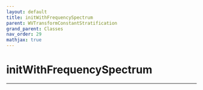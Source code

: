 ```yaml
---
layout: default
title: initWithFrequencySpectrum
parent: WVTransformConstantStratification
grand_parent: Classes
nav_order: 29
mathjax: true
---
```


#  initWithFrequencySpectrum




---

